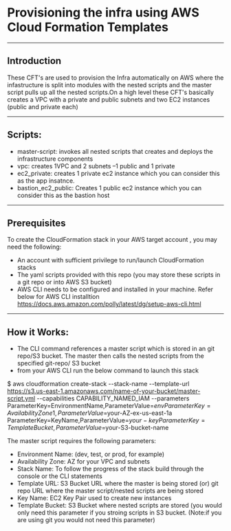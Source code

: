 # Provisioning the infra using AWS Cloud Formation Templates

---
Introduction
---
These CFT's are used to provision the Infra automatically on AWS where the infastructure is split into modules with the nested scripts and the 
master script pulls up all the nested scripts.On a high level these CFT's basically creates a VPC with a private and public subnets and two EC2 instances (public and private each)

---
Scripts:
---
* master-script: invokes all nested scripts that creates and deploys the infrastructure components
* vpc: creates 1VPC and 2 subnets –1 public and 1 private
* ec2_private: creates 1 private ec2 instance which you can consider this as the app insatnce.
* bastion_ec2_public: Creates 1 public ec2 instance which you can consider this as the bastion host
 
---
Prerequisites
---
To create the CloudFormation stack in your AWS target account , you may need the following:

*	An account with sufficient privilege to run/launch CloudFormation stacks
*	The yaml scripts provided with this repo (you may store these scripts in a git repo or into AWS S3 bucket)
*	AWS CLI needs to be configured and installed in your machine. Refer below for AWS CLI installtion
  https://docs.aws.amazon.com/polly/latest/dg/setup-aws-cli.html
      
---      
How it Works:
---
*	The CLI command references a master script which is stored in an git repo/S3 bucket.  The master then calls the nested scripts from the specified git-repo/
  S3 bucket
*	from your AWS CLI run the below command to launch this stack
    
$ aws cloudformation create-stack --stack-name <name-of-your-stack> --template-url https://s3.us-east-1.amazonaws.com/name-of-your-bucket/master-script.yml --capabilities CAPABILITY_NAMED_IAM --parameters ParameterKey=EnvironmentName,ParameterValue=$env ParameterKey=AvailabilityZone1,ParameterValue=$your-AZ-ex-us-east-1a  ParameterKey=KeyName,ParameterValue=$your-key  ParameterKey=TemplateBucket,ParameterValue=$your-S3-bucket-name

    
    
 The master script requires the following parameters:
*	Environment Name: (dev, test, or prod, for example)
*	Availability Zone: AZ for your VPC and subnets
*	Stack Name: To follow the progress of the stack build through the console or the CLI statements
*	Template URL: S3 Bucket URL where the master is being stored (or) git repo URL where the master script/nested scripts are being stored
*	Key Name: EC2 Key Pair used to create new instances
*	Template Bucket: S3 Bucket where nested scripts are stored (you would only need this parameter if you stroing scripts in S3 bucket. (Note:if you are using git you 	would not need this parameter)
  
  



        
